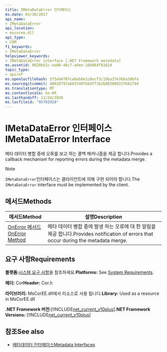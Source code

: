 ```yaml
---
title: IMetaDataError 인터페이스
ms.date: 03/30/2017
api_name:
- IMetaDataError
api_location:
- mscoree.dll
api_type:
- COM
f1_keywords:
- IMetaDataError
helpviewer_keywords:
- IMetaDataError interface [.NET Framework metadata]
ms.assetid: 0020b62c-ea88-40c7-a9ee-16b064f81624
topic_type:
- apiref
ms.openlocfilehash: 5f5e04787ce0ab0e1c8ecf3c19ba37e76ba38bfe
ms.sourcegitcommit: d8020797a6657d0fbbdff362b80300815f682f94
ms.translationtype: MT
ms.contentlocale: ko-KR
ms.lasthandoff: 11/24/2020
ms.locfileid: "95701928"
---
```

# <a name="imetadataerror-interface"></a><span data-ttu-id="b8d34-102">IMetaDataError 인터페이스</span><span class="sxs-lookup"><span data-stu-id="b8d34-102">IMetaDataError Interface</span></span>

<span data-ttu-id="b8d34-103">메타 데이터 병합 중에 오류를 보고 하는 콜백 메커니즘을 제공 합니다.</span><span class="sxs-lookup"><span data-stu-id="b8d34-103">Provides a callback mechanism for reporting errors during the metadata merge.</span></span>  
  
> [!NOTE]
> <span data-ttu-id="b8d34-104">`IMetaDataError`인터페이스는 클라이언트에 의해 구현 되어야 합니다.</span><span class="sxs-lookup"><span data-stu-id="b8d34-104">The `IMetaDataError` interface must be implemented by the client.</span></span>  
  
## <a name="methods"></a><span data-ttu-id="b8d34-105">메서드</span><span class="sxs-lookup"><span data-stu-id="b8d34-105">Methods</span></span>  
  
|<span data-ttu-id="b8d34-106">메서드</span><span class="sxs-lookup"><span data-stu-id="b8d34-106">Method</span></span>|<span data-ttu-id="b8d34-107">설명</span><span class="sxs-lookup"><span data-stu-id="b8d34-107">Description</span></span>|  
|------------|-----------------|  
|[<span data-ttu-id="b8d34-108">OnError 메서드</span><span class="sxs-lookup"><span data-stu-id="b8d34-108">OnError Method</span></span>](imetadataerror-onerror-method.md)|<span data-ttu-id="b8d34-109">메타 데이터 병합 중에 발생 하는 오류에 대 한 알림을 제공 합니다.</span><span class="sxs-lookup"><span data-stu-id="b8d34-109">Provides notification of errors that occur during the metadata merge.</span></span>|  
  
## <a name="requirements"></a><span data-ttu-id="b8d34-110">요구 사항</span><span class="sxs-lookup"><span data-stu-id="b8d34-110">Requirements</span></span>  

 <span data-ttu-id="b8d34-111">**플랫폼:**[시스템 요구 사항](../../get-started/system-requirements.md)을 참조하세요.</span><span class="sxs-lookup"><span data-stu-id="b8d34-111">**Platforms:** See [System Requirements](../../get-started/system-requirements.md).</span></span>  
  
 <span data-ttu-id="b8d34-112">**헤더:** Cor</span><span class="sxs-lookup"><span data-stu-id="b8d34-112">**Header:** Cor.h</span></span>  
  
 <span data-ttu-id="b8d34-113">**라이브러리:** MsCorEE.dll에서 리소스로 사용 됩니다.</span><span class="sxs-lookup"><span data-stu-id="b8d34-113">**Library:** Used as a resource in MsCorEE.dll</span></span>  
  
 <span data-ttu-id="b8d34-114">**.NET Framework 버전:**[!INCLUDE[net_current_v10plus](../../../../includes/net-current-v10plus-md.md)]</span><span class="sxs-lookup"><span data-stu-id="b8d34-114">**.NET Framework Versions:** [!INCLUDE[net_current_v10plus](../../../../includes/net-current-v10plus-md.md)]</span></span>  
  
## <a name="see-also"></a><span data-ttu-id="b8d34-115">참조</span><span class="sxs-lookup"><span data-stu-id="b8d34-115">See also</span></span>

- [<span data-ttu-id="b8d34-116">메타데이터 인터페이스</span><span class="sxs-lookup"><span data-stu-id="b8d34-116">Metadata Interfaces</span></span>](metadata-interfaces.md)
